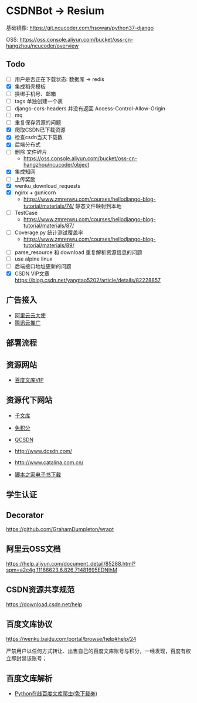 # CSDNBot -> Resium

基础镜像: https://git.ncucoder.com/hsowan/python37-django

OSS: https://oss.console.aliyun.com/bucket/oss-cn-hangzhou/ncucoder/overview

## Todo

* [ ] 用户是否正在下载状态: 数据库 -> redis
* [x] 集成稻壳模板
* [ ] 换绑手机号、邮箱
* [ ] tags 单独创建一个表
* [ ] django-cors-headers 并没有返回 Access-Control-Allow-Origin
* [ ] mq
* [ ] 重复保存资源的问题
* [x] 爬取CSDN已下载资源
* [x] 检查csdn当天下载数
* [x] 后端分布式
* [ ] 删除 文件碎片
    * https://oss.console.aliyun.com/bucket/oss-cn-hangzhou/ncucoder/object
* [x] 集成知网
* [ ] 上传奖励
* [x] wenku_download_requests
* [x] nginx + gunicorn
    * https://www.zmrenwu.com/courses/hellodjango-blog-tutorial/materials/74/
    静态文件映射到本地
* [ ] TestCase
    * https://www.zmrenwu.com/courses/hellodjango-blog-tutorial/materials/87/
* [ ] Coverage.py 统计测试覆盖率
    * https://www.zmrenwu.com/courses/hellodjango-blog-tutorial/materials/89/
* [ ] parse_resource 和 download 重复解析资源信息的问题
* [ ] use alpine linux
* [ ] 后端接口地址更新的问题
* [x] CSDN VIP文章
    https://blog.csdn.net/yangtao5202/article/details/82228857

## 广告接入

* [阿里云云大使](https://promotion.aliyun.com/ntms/yunparter/personal-center.html#/)
* [腾讯云推广](https://console.cloud.tencent.com/spread/result)

## 部署流程

## 资源网站

* [百度文库VIP](https://wenku.baidu.com/ndvipmember/browse/vipprivilege)

## 资源代下网站

* [千文库](http://a.1000wk.com/)
* [免积分](http://www.itziy.com/)
* [QCSDN](http://qcsdn.com/)

* http://www.dcsdn.com/
* http://www.catalina.com.cn/

* [脚本之家电子书下载](https://www.jb51.net/books/)

## 学生认证

## Decorator

https://github.com/GrahamDumpleton/wrapt

## 阿里云OSS文档

https://help.aliyun.com/document_detail/85288.html?spm=a2c4g.11186623.6.826.71481695EDNlhM

## CSDN资源共享规范

https://download.csdn.net/help

## 百度文库协议

https://wenku.baidu.com/portal/browse/help#help/24

严禁用户以任何方式转让、出售自己的百度文库账号与积分，一经发现，百度有权立即封禁该账号；

## 百度文库解析

* [Python在线百度文库爬虫(免下载券)](https://www.jianshu.com/p/c8e10ec26342)